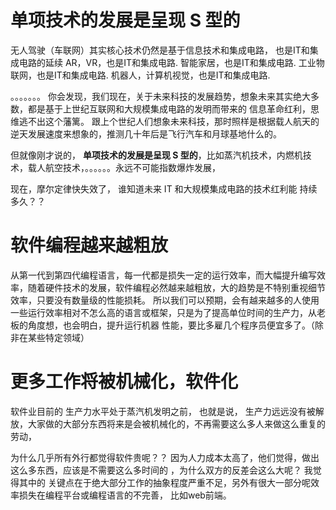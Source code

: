# 单项技术的发展是呈现 S 型的

无人驾驶（车联网）其实核心技术仍然是基于信息技术和集成电路， 也是IT和集成电路的延续
AR，VR，也是IT和集成电路.
智能家居，也是IT和集成电路.
工业物联网，也是IT和集成电路.
机器人，计算机视觉，也是IT和集成电路.

。。。。。。。
你会发现，我们现在，关于未来科技的发展趋势，想象未来其实绝大多数，都是基于上世纪互联网和大规模集成电路的发明而带来的 信息革命红利，思维逃不出这个藩篱。  跟上个世纪人们想象未来科技，那时照样是根据载人航天的逆天发展速度来想象的，推测几十年后是飞行汽车和月球基地什么的。

但就像刚才说的， **单项技术的发展是呈现 S 型的**，比如蒸汽机技术，内燃机技术，载人航空技术，。。。。。。永远不可能指数爆炸发展，

现在，摩尔定律快失效了， 谁知道未来 IT 和大规模集成电路的技术红利能 持续多久？？

# 软件编程越来越粗放
从第一代到第四代编程语言，每一代都是损失一定的运行效率，而大幅提升编写效率，随着硬件技术的发展，软件编程必然越来越粗放，大的趋势是不特别重视细节效率，只要没有数量级的性能损耗。
所以我们可以预期，会有越来越多的人使用一些运行效率相对不怎么高的语言或框架，只是为了提高单位时间的生产力，从老板的角度想，也会明白，提升运行机器 性能，要比多雇几个程序员便宜多了。（除非在某些特定领域）

# 更多工作将被机械化，软件化
软件业目前的 生产力水平处于蒸汽机发明之前， 也就是说， 生产力远远没有被解放，大家做的大部分东西将来是会被机械化的，不再需要这么多人来做这么重复的 劳动，

为什么几乎所有外行都觉得软件贵呢？？ 因为人力成本太高了，他们觉得，做出这么多东西，应该是不需要这么多时间的 ，为什么双方的反差会这么大呢？
我觉得其中的 关键点在于绝大部分工作的抽象程度严重不足，另外有很大一部分呢效率损失在编程平台或编程语言的不完善，  比如web前端。



